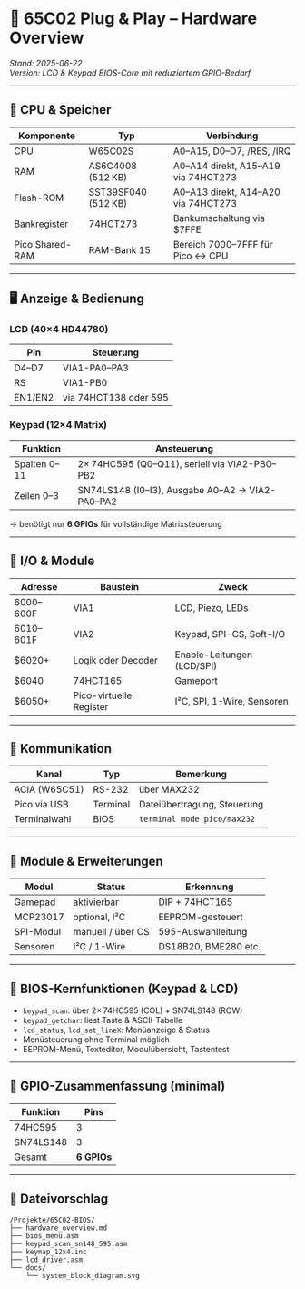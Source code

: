 # 🧠 65C02 Plug & Play – Hardware Overview

_Stand: 2025-06-22_  
_Version: LCD & Keypad BIOS-Core mit reduziertem GPIO-Bedarf_

---

## 💾 CPU & Speicher

| Komponente     | Typ            | Verbindung                                       |
|----------------|----------------|--------------------------------------------------|
| CPU            | W65C02S        | A0–A15, D0–D7, /RES, /IRQ  
| RAM            | AS6C4008 (512 KB) | A0–A14 direkt, A15–A19 via 74HCT273  
| Flash-ROM      | SST39SF040 (512 KB) | A0–A13 direkt, A14–A20 via 74HCT273  
| Bankregister   | 74HCT273       | Bankumschaltung via $7FFE  
| Pico Shared-RAM| RAM-Bank 15    | Bereich $7000–$7FFF für Pico ↔ CPU  

---

## 🖥️ Anzeige & Bedienung

### LCD (40×4 HD44780)

| Pin         | Steuerung              |
|-------------|------------------------|
| D4–D7       | VIA1-PA0–PA3  
| RS          | VIA1-PB0  
| EN1/EN2     | via 74HCT138 oder 595  

### Keypad (12×4 Matrix)

| Funktion    | Ansteuerung                        |
|-------------|------------------------------------|
| Spalten 0–11| 2× 74HC595 (Q0–Q11), seriell via VIA2-PB0–PB2  
| Zeilen 0–3  | SN74LS148 (I0–I3), Ausgabe A0–A2 → VIA2-PA0–PA2  

→ benötigt nur **6 GPIOs** für vollständige Matrixsteuerung

---

## 📡 I/O & Module

| Adresse    | Baustein         | Zweck                         |
|------------|------------------|-------------------------------|
| $6000–$600F| VIA1             | LCD, Piezo, LEDs  
| $6010–$601F| VIA2             | Keypad, SPI-CS, Soft-I/O  
| $6020+     | Logik oder Decoder | Enable-Leitungen (LCD/SPI)  
| $6040      | 74HCT165         | Gameport  
| $6050+     | Pico-virtuelle Register | I²C, SPI, 1-Wire, Sensoren  

---

## 🔌 Kommunikation

| Kanal           | Typ         | Bemerkung                      |
|-----------------|-------------|--------------------------------|
| ACIA (W65C51)   | RS-232      | über MAX232  
| Pico via USB    | Terminal    | Dateiübertragung, Steuerung  
| Terminalwahl    | BIOS        | `terminal mode pico/max232`  

---

## 🔧 Module & Erweiterungen

| Modul        | Status             | Erkennung              |
|--------------|--------------------|-------------------------|
| Gamepad      | aktivierbar        | DIP + 74HCT165  
| MCP23017     | optional, I²C      | EEPROM-gesteuert  
| SPI-Modul    | manuell / über CS  | 595-Auswahlleitung  
| Sensoren     | I²C / 1-Wire       | DS18B20, BME280 etc.  

---

## 📘 BIOS-Kernfunktionen (Keypad & LCD)

- `keypad_scan`: über 2× 74HC595 (COL) + SN74LS148 (ROW)  
- `keypad_getchar`: liest Taste & ASCII-Tabelle  
- `lcd_status`, `lcd_set_lineX`: Menüanzeige & Status  
- Menüsteuerung ohne Terminal möglich  
- EEPROM-Menü, Texteditor, Modulübersicht, Tastentest

---

## 📎 GPIO-Zusammenfassung (minimal)

| Funktion      | Pins         |
|---------------|--------------|
| 74HC595        | 3            |
| SN74LS148      | 3            |
| Gesamt         | **6 GPIOs**  |

---

## 📁 Dateivorschlag

```text
/Projekte/65C02-BIOS/
├── hardware_overview.md
├── bios_menu.asm
├── keypad_scan_sn148_595.asm
├── keymap_12x4.inc
├── lcd_driver.asm
└── docs/
    └── system_block_diagram.svg
	

